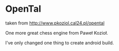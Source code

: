# OpenTal

taken from http://www.pkoziol.cal24.pl/opental

One more great chess engine from Paweł Kozioł.

I've only changed one thing to create android build.
